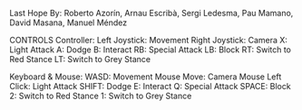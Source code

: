 Last Hope
By: Roberto Azorín, Arnau Escribà, Sergi Ledesma, Pau Mamano, David Masana, Manuel Méndez

CONTROLS
Controller:
	Left Joystick: Movement
	Right Joystick: Camera
	X: Light Attack
	A: Dodge
	B: Interact
	RB: Special Attack
	LB: Block
	RT: Switch to Red Stance
	LT: Switch to Grey Stance
	
Keyboard & Mouse:
	WASD: Movement
	Mouse Move: Camera
	Mouse Left Click: Light Attack
	SHIFT: Dodge
	E: Interact
	Q: Special Attack
	SPACE: Block
	2: Switch to Red Stance
	1: Switch to Grey Stance